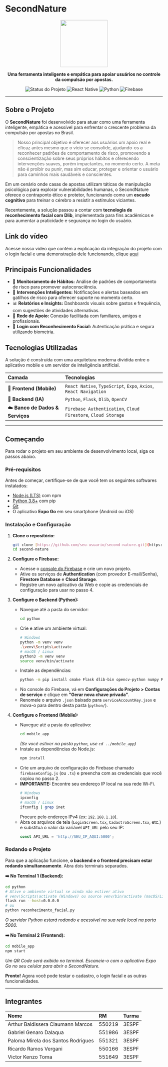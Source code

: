 # SecondNature

<p align="center">
  <img src="" width="150">
</p>

<p align="center">
  <strong>Uma ferramenta inteligente e empática para apoiar usuários no controle da compulsão por apostas.</strong>
</p>

<p align="center">
  <img src="https://img.shields.io/badge/status-em%20desenvolvimento-yellow" alt="Status do Projeto">
  <img src="https://img.shields.io/badge/React%20Native-61DAFB?logo=react&logoColor=black" alt="React Native">
  <img src="https://img.shields.io/badge/Python-3776AB?logo=python&logoColor=white" alt="Python">
  <img src="https://img.shields.io/badge/Firebase-FFCA28?logo=firebase&logoColor=black" alt="Firebase">
</p>

---

## Sobre o Projeto

O **SecondNature** foi desenvolvido para atuar como uma ferramenta inteligente, empática e acessível para enfrentar o crescente problema da compulsão por apostas no Brasil.

> Nosso principal objetivo é oferecer aos usuários um apoio real e eficaz antes mesmo que o vício se consolide, ajudando-os a reconhecer padrões de comportamento de risco, promovendo a conscientização sobre seus próprios hábitos e oferecendo intervenções suaves, porém impactantes, no momento certo. A meta não é proibir ou punir, mas sim educar, proteger e orientar o usuário para caminhos mais saudáveis e conscientes.

Em um cenário onde casas de apostas utilizam táticas de manipulação psicológica para explorar vulnerabilidades humanas, o SecondNature oferece o contraponto ético e protetor, funcionando como um **escudo cognitivo** para treinar o cérebro a resistir a estímulos viciantes.

Recentemente, a solução passou a contar com **tecnologia de reconhecimento facial com Dlib**, implementada para fins acadêmicos e para aumentar a praticidade e segurança no login do usuário.

## Link do vídeo

Acesse nosso vídeo que contém a explicação da integração do projeto com o login facial e uma demonstração dele funcionando, clique <a href="https://youtu.be/BO6Z59lBOSA">aqui</a>

## Principais Funcionalidades

-   🧠 **Monitoramento de Hábitos:** Análise de padrões de comportamento de risco para promover autoconsciência.
-   🔔 **Intervenções Inteligentes:** Notificações e alertas baseados em gatilhos de risco para oferecer suporte no momento certo.
-   📊 **Relatórios e Insights:** Dashboards visuais sobre gastos e frequência, com sugestões de atividades alternativas.
-   🤝 **Rede de Apoio:** Conexão facilitada com familiares, amigos e profissionais.
-   👤 **Login com Reconhecimento Facial:** Autenticação prática e segura utilizando biometria.

## Tecnologias Utilizadas

A solução é construída com uma arquitetura moderna dividida entre o aplicativo mobile e um servidor de inteligência artificial.

| Camada | Tecnologias |
| :--- | :--- |
| 📱 **Frontend (Mobile)** | `React Native`, `TypeScript`, `Expo`, `Axios`, `React Navigation` |
| 🤖 **Backend (IA)** | `Python`, `Flask`, `Dlib`, `OpenCV` |
| ☁️ **Banco de Dados & Serviços** | `Firebase Authentication`, `Cloud Firestore`, `Cloud Storage` |

---

## Começando

Para rodar o projeto em seu ambiente de desenvolvimento local, siga os passos abaixo.

### Pré-requisitos

Antes de começar, certifique-se de que você tem os seguintes softwares instalados:
* [Node.js (LTS)](https://nodejs.org/en/) com npm
* [Python 3.8+](https://www.python.org/downloads/) com pip
* [Git](https://git-scm.com/)
* O aplicativo **Expo Go** em seu smartphone (Android ou iOS)

### Instalação e Configuração

1.  **Clone o repositório:**
    ```bash
    git clone [https://github.com/seu-usuario/second-nature.git](https://github.com/seu-usuario/second-nature.git)
    cd second-nature
    ```

2.  **Configure o Firebase:**
    * Acesse o [console do Firebase](https://console.firebase.google.com/) e crie um novo projeto.
    * Ative os serviços de **Authentication** (com provedor E-mail/Senha), **Firestore Database** e **Cloud Storage**.
    * Registre um novo aplicativo da Web e copie as credenciais de configuração para usar no passo 4.

3.  **Configure o Backend (Python):**
    * Navegue até a pasta do servidor:
        ```bash
        cd python
        ```
    * Crie e ative um ambiente virtual:
        ```bash
        # Windows
        python -m venv venv
        .\venv\Scripts\activate
        # macOS / Linux
        python3 -m venv venv
        source venv/bin/activate
        ```
    * Instale as dependências:
        ```bash
       python -m pip install cmake Flask dlib-bin opencv-python numpy Pillow firebase-admin
        ```
    * No console do Firebase, vá em **Configurações do Projeto > Contas de serviço** e clique em **"Gerar nova chave privada"**.
    * Renomeie o arquivo `.json` baixado para `serviceAccountKey.json` e mova-o para dentro desta pasta (`python/`).

4.  **Configure o Frontend (Mobile):**
    * Navegue até a pasta do aplicativo:
        ```bash
        cd mobile_app 
        ```
        *(Se você estiver na pasta `python`, use `cd ../mobile_app`)*
    * Instale as dependências do Node.js:
        ```bash
        npm install
        ```
    * Crie um arquivo de configuração do Firebase chamado `firebaseConfig.js` (ou `.ts`) e preencha com as credenciais que você copiou no passo 2.
    * **IMPORTANTE:** Encontre seu endereço IP local na sua rede Wi-Fi.
        ```bash
        # Windows
        ipconfig
        # macOS / Linux
        ifconfig | grep inet
        ```
        Procure pelo endereço IPv4 (ex: `192.168.1.10`).
    * Abra os arquivos de tela (`LoginScreen.tsx`, `CadastroScreen.tsx`, etc.) e substitua o valor da variável `API_URL` pelo seu IP:
        ```javascript
        const API_URL = 'http://SEU_IP_AQUI:5000';
        ```

### Rodando o Projeto

Para que a aplicação funcione, **o backend e o frontend precisam estar rodando simultaneamente**. Abra dois terminais separados.

**➡️ No Terminal 1 (Backend):**
```bash
cd python
# Ative o ambiente virtual se ainda não estiver ativo
# venv\Scripts\activate (Windows) ou source venv/bin/activate (macOS/Linux)
flask run --host=0.0.0.0
# ou
python reconhecimento_facial.py
```
*O servidor Python estará rodando e acessível na sua rede local na porta 5000.*

**➡️ No Terminal 2 (Frontend):**
```bash
cd mobile_app
npm start
```
*Um QR Code será exibido no terminal. Escaneie-o com o aplicativo Expo Go no seu celular para abrir o SecondNature.*

**Pronto!** Agora você pode testar o cadastro, o login facial e as outras funcionalidades.

---

## Integrantes

| Nome | RM | Turma |
| :--- | :--- | :--- |
| Arthur Baldissera Claumann Marcos | 550219 | 3ESPF |
| Gabriel Genaro Dalaqua | 551986 | 3ESPF |
| Paloma Mirela dos Santos Rodrigues | 551321 | 3ESPF |
| Ricardo Ramos Vergani | 550166 | 3ESPF |
| Victor Kenzo Toma | 551649 | 3ESPF |

<br>
